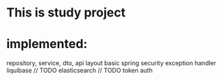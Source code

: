 # This is study project
# implemented:
   repository, service, dto, api layout
   basic spring security
   exception handler
   liquibase
// TODO elasticsearch
// TODO token auth
